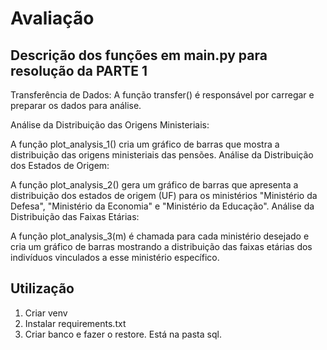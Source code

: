 # Avaliação

## Descrição dos funções em main.py para resolução da PARTE 1

Transferência de Dados: A função transfer() é responsável por carregar e preparar os dados para análise.

Análise da Distribuição das Origens Ministeriais:

A função plot_analysis_1() cria um gráfico de barras que mostra a distribuição das origens ministeriais das pensões.
Análise da Distribuição dos Estados de Origem:

A função plot_analysis_2() gera um gráfico de barras que apresenta a distribuição dos estados de origem (UF) para os ministérios "Ministério da Defesa", "Ministério da Economia" e "Ministério da Educação".
Análise da Distribuição das Faixas Etárias:

A função plot_analysis_3(m) é chamada para cada ministério desejado e cria um gráfico de barras mostrando a distribuição das faixas etárias dos indivíduos vinculados a esse ministério específico.

## Utilização

1. Criar venv
2. Instalar requirements.txt
3. Criar banco e fazer o restore. Está na pasta sql.
